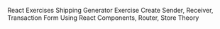 React Exercises
Shipping Generator Exercise
Create Sender, Receiver, Transaction Form 
Using React Components, Router, Store Theory
